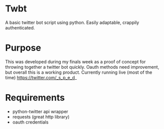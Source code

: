 # Twbt

A basic twitter bot script using python.  Easily adaptable, crappily authenticated.

# Purpose

This was developed during my finals week as a proof of concept for throwing together a twitter bot quickly.  Oauth methods need improvement, but overall this is a working product.  Currently running live (most of the time) https://twitter.com/_s_p_e_d_

# Requirements

* python-twitter api wrapper
* requests (great http library)
* oauth credentials

